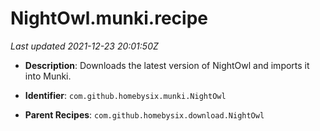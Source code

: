 # NightOwl.munki.recipe

_Last updated 2021-12-23 20:01:50Z_

- **Description**: Downloads the latest version of NightOwl and imports it into Munki.

- **Identifier**: `com.github.homebysix.munki.NightOwl`

- **Parent Recipes**: `com.github.homebysix.download.NightOwl`

